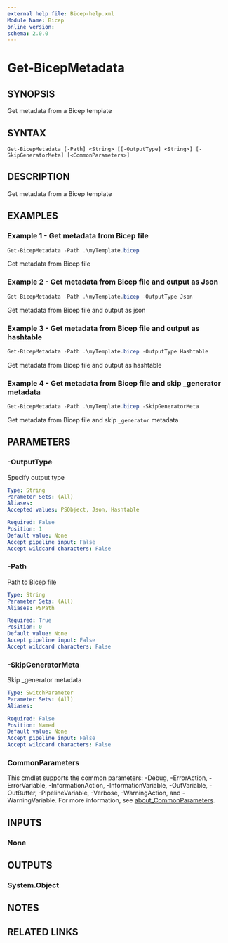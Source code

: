 ```yaml
---
external help file: Bicep-help.xml
Module Name: Bicep
online version:
schema: 2.0.0
---
```


# Get-BicepMetadata

## SYNOPSIS
Get metadata from a Bicep template

## SYNTAX

```
Get-BicepMetadata [-Path] <String> [[-OutputType] <String>] [-SkipGeneratorMeta] [<CommonParameters>]
```

## DESCRIPTION
Get metadata from a Bicep template

## EXAMPLES

### Example 1 - Get metadata from Bicep file
```powershell
Get-BicepMetadata -Path .\myTemplate.bicep
```

Get metadata from Bicep file

### Example 2 - Get metadata from Bicep file and output as Json
```powershell
Get-BicepMetadata -Path .\myTemplate.bicep -OutputType Json
```

Get metadata from Bicep file and output as json

### Example 3 - Get metadata from Bicep file and output as hashtable
```powershell
Get-BicepMetadata -Path .\myTemplate.bicep -OutputType Hashtable
```

Get metadata from Bicep file and output as hashtable

### Example 4 - Get metadata from Bicep file and skip _generator metadata
```powershell
Get-BicepMetadata -Path .\myTemplate.bicep -SkipGeneratorMeta
```

Get metadata from Bicep file and skip `_generator` metadata

## PARAMETERS

### -OutputType
Specify output type

```yaml
Type: String
Parameter Sets: (All)
Aliases:
Accepted values: PSObject, Json, Hashtable

Required: False
Position: 1
Default value: None
Accept pipeline input: False
Accept wildcard characters: False
```

### -Path
Path to Bicep file

```yaml
Type: String
Parameter Sets: (All)
Aliases: PSPath

Required: True
Position: 0
Default value: None
Accept pipeline input: False
Accept wildcard characters: False
```

### -SkipGeneratorMeta
Skip _generator metadata

```yaml
Type: SwitchParameter
Parameter Sets: (All)
Aliases:

Required: False
Position: Named
Default value: None
Accept pipeline input: False
Accept wildcard characters: False
```

### CommonParameters
This cmdlet supports the common parameters: -Debug, -ErrorAction, -ErrorVariable, -InformationAction, -InformationVariable, -OutVariable, -OutBuffer, -PipelineVariable, -Verbose, -WarningAction, and -WarningVariable. For more information, see [about_CommonParameters](http://go.microsoft.com/fwlink/?LinkID=113216).

## INPUTS

### None

## OUTPUTS

### System.Object
## NOTES

## RELATED LINKS
